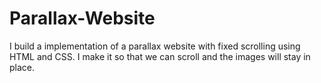 # Parallax-Website
I build a implementation of a parallax website with fixed scrolling using HTML and CSS. I make it so that we can scroll and the images will stay in place. 
